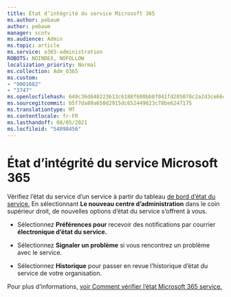 ```yaml
---
title: État d’intégrité du service Microsoft 365
ms.author: pebaum
author: pebaum
manager: scotv
ms.audience: Admin
ms.topic: article
ms.service: o365-administration
ROBOTS: NOINDEX, NOFOLLOW
localization_priority: Normal
ms.collection: Adm_O365
ms.custom:
- "9001682"
- "3747"
ms.openlocfilehash: 649c36d848223613c6188f600bb8f041fd205078c2a2d3ce66cb3387a4f84bd7
ms.sourcegitcommit: b5f7da89a650d2915dc652449623c78be6247175
ms.translationtype: MT
ms.contentlocale: fr-FR
ms.lasthandoff: 08/05/2021
ms.locfileid: "54098456"
---
```

# <a name="microsoft-365-service-health"></a>État d’intégrité du service Microsoft 365


Vérifiez l’état du service d’un service à partir du tableau [de bord d’état du service.](https://admin.microsoft.com/Adminportal/Home?source=applauncher#/servicehealth) En sélectionnant **Le nouveau centre d’administration** dans le coin supérieur droit, de nouvelles options d’état du service s’offrent à vous.

- Sélectionnez **Préférences pour** recevoir des notifications par courrier **électronique d’état du service.**

- Sélectionnez **Signaler un problème** si vous rencontrez un problème avec le service.

- Sélectionnez **Historique** pour passer en revue l’historique d’état du service de votre organisation. 

Pour plus d’informations, [voir Comment vérifier l’état Microsoft 365 service.](https://docs.microsoft.com/office365/enterprise/view-service-health) 